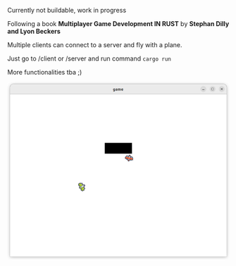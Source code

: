 Currently not buildable, work in progress



Following a book <b>Multiplayer Game Development IN RUST</b> by <b>Stephan Dilly and Lyon Beckers</b>

Multiple clients can connect to a server and fly with a plane.

Just go to /client or /server and run command `cargo run`

More functionalities tba ;)




![Alt text](/screen.png?raw=true "screenshot")
